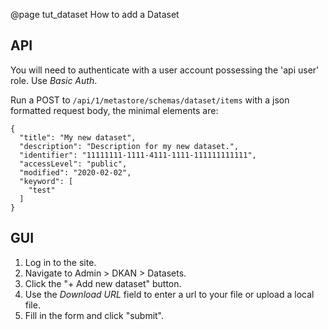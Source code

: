 @page tut_dataset How to add a Dataset

## API

You will need to authenticate with a user account possessing the 'api user' role. Use _Basic Auth_.

Run a POST to `/api/1/metastore/schemas/dataset/items` with a json formatted request body, the minimal elements are:

    {
      "title": "My new dataset",
      "description": "Description for my new dataset.",
      "identifier": "11111111-1111-4111-1111-111111111111",
      "accessLevel": "public",
      "modified": "2020-02-02",
      "keyword": [
        "test"
      ]
    }

## GUI

1. Log in to the site.
2. Navigate to Admin > DKAN > Datasets.
3. Click the "+ Add new dataset" button.
4. Use the _Download URL_ field to enter a url to your file or upload a local file.
5. Fill in the form and click "submit".
